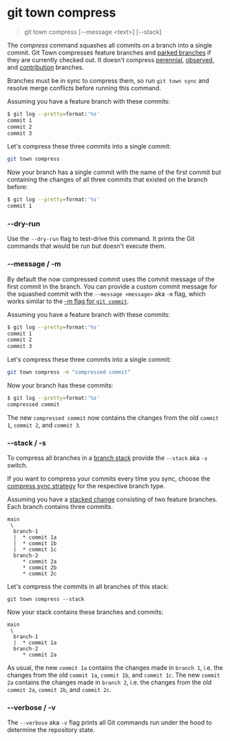 # git town compress

> git town compress [--message &lt;text&gt;] [--stack]

The _compress_ command squashes all commits on a branch into a single commit.
Git Town compresses feature branches and
[parked branches](https://www.git-town.com/preferences/parked-branches) if they
are currently checked out. It doesn't compress
[perennial](https://www.git-town.com/preferences/perennial-branches),
[observed](https://www.git-town.com/preferences/observed-branches), and
[contribution](https://www.git-town.com/preferences/contribution-branches)
branches.

Branches must be in sync to compress them, so run `git town sync` and resolve
merge conflicts before running this command.

Assuming you have a feature branch with these commits:

```bash
$ git log --pretty=format:'%s'
commit 1
commit 2
commit 3
```

Let's compress these three commits into a single commit:

```bash
git town compress
```

Now your branch has a single commit with the name of the first commit but
containing the changes of all three commits that existed on the branch before:

```bash
$ git log --pretty=format:'%s'
commit 1
```

### --dry-run

Use the `--dry-run` flag to test-drive this command. It prints the Git commands
that would be run but doesn't execute them.

### --message / -m

By default the now compressed commit uses the commit message of the first commit
in the branch. You can provide a custom commit message for the squashed commit
with the `--message <message>` aka `-m` flag, which works similar to the
[-m flag for `git commit`](https://git-scm.com/docs/git-commit#Documentation/git-commit.txt--mltmsggt).

Assuming you have a feature branch with these commits:

```bash
$ git log --pretty=format:'%s'
commit 1
commit 2
commit 3
```

Let's compress these three commits into a single commit:

```bash
git town compress -m "compressed commit"
```

Now your branch has these commits:

```bash
$ git log --pretty=format:'%s'
compressed commit
```

The new `compressed commit` now contains the changes from the old `commit 1`,
`commit 2`, and `commit 3`.

### --stack / -s

To compress all branches in a [branch stack](../stacked-changes.md) provide the
`--stack` aka `-s` switch.

If you want to compress your commits every time you sync, choose the
[compress sync strategy](../preferences/sync-feature-strategy.md#compress) for
the respective branch type.

Assuming you have a [stacked change](../stacked-changes.md) consisting of two
feature branches. Each branch contains three commits.

```
main
 \
  branch-1
  |  * commit 1a
  |  * commit 1b
  |  * commit 1c
  branch-2
     * commit 2a
     * commit 2b
     * commit 2c
```

Let's compress the commits in all branches of this stack:

```
git town compress --stack
```

Now your stack contains these branches and commits:

```
main
 \
  branch-1
  |  * commit 1a
  branch-2
     * commit 2a
```

As usual, the new `commit 1a` contains the changes made in `branch 1`, i.e. the
changes from the old `commit 1a`, `commit 1b`, and `commit 1c`. The new
`commit 2a` contains the changes made in `branch 2`, i.e. the changes from the
old `commit 2a`, `commit 2b`, and `commit 2c`.

### --verbose / -v

The `--verbose` aka `-v` flag prints all Git commands run under the hood to
determine the repository state.
